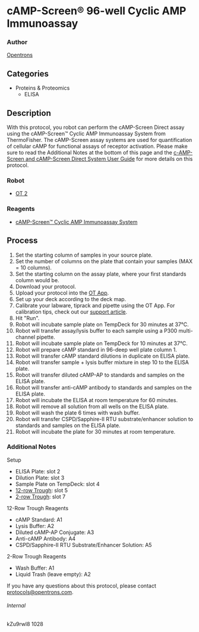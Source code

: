 # cAMP-Screen® 96-well Cyclic AMP Immunoassay

### Author
[Opentrons](http://www.opentrons.com/)

## Categories
* Proteins & Proteomics
    * ELISA

## Description
With this protocol, you robot can perform the cAMP-Screen Direct assay using the cAMP-Screen™ Cyclic AMP Immunoassay System from ThermoFisher. The cAMP-Screen assay systems are used for quantification of cellular cAMP for functional assays of receptor activation. Please make sure to read the Additional Notes at the bottom of this page and the [c-AMP-Screen and cAMP-Screen Direct System User Guide](https://assets.thermofisher.com/TFS-Assets/LSG/manuals/cms_039440.pdf) for more details on this protocol.

### Robot
* [OT 2](https://opentrons.com/ot-2)

### Reagents
* [cAMP-Screen™ Cyclic AMP Immunoassay System](https://www.thermofisher.com/order/catalog/product/4412182?SID=srch-srp-4412182)

## Process
1. Set the starting column of samples in your source plate.
2. Set the number of columns on the plate that contain your samples (MAX = 10 columns).
3. Set the starting column on the assay plate, where your first standards column would be.
4. Download your protocol.
5. Upload your protocol into the [OT App](https://opentrons.com/ot-app).
6. Set up your deck according to the deck map.
7. Calibrate your labware, tiprack and pipette using the OT App. For calibration tips, check out our [support article](https://support.opentrons.com/ot-2/getting-started-software-setup/deck-calibration).
8. Hit "Run".
9. Robot will incubate sample plate on TempDeck for 30 minutes at 37°C.
10. Robot will transfer assay/lysis buffer to each sample using a P300 multi-channel pipette.
11. Robot will incubate sample plate on TempDeck for 10 minutes at 37°C.
12. Robot will prepare cAMP standard in 96-deep well plate column 1.
13. Robot will transfer cAMP standard dilutions in duplicate on ELISA plate.
14. Robot will transfer sample + lysis buffer mixture in step 10 to the ELISA plate.
15. Robot will transfer diluted cAMP-AP to standards and samples on the ELISA plate.
16. Robot will transfer anti-cAMP antibody to standards and samples on the ELISA plate.
17. Robot will incubate the ELISA at room temperature for 60 minutes.
18. Robot will remove all solution from all wells on the ELISA plate.
19. Robot will wash the plate 6 times with wash buffer.
20. Robot will transfer CSPD/Sapphire-II RTU substrate/enhancer solution to standards and samples on the ELISA plate.
21. Robot will incubate the plate for 30 minutes at room temperature.

### Additional Notes
Setup
* ELISA Plate: slot 2
* Dilution Plate: slot 3
* Sample Plate on TempDeck: slot 4
* [12-row Trough](https://www.usascientific.com/12-channel-automation-reservoir.aspx): slot 5
* [2-row Trough](http://www.eandkscientific.com/2-Column-Reservoir.html): slot 7

12-Row Trough Reagents
* cAMP Standard: A1
* Lysis Buffer: A2
* Diluted cAMP-AP Conjugate: A3
* Anti-cAMP Antibody: A4
* CSPD/Sapphire-II RTU Substrate/Enhancer Solution: A5

2-Row Trough Reagents
* Wash Buffer: A1
* Liquid Trash (leave empty): A2

If you have any questions about this protocol, please contact protocols@opentrons.com.

###### Internal
kZu9rwl8
1028
